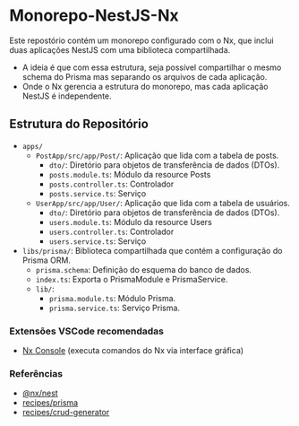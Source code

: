 # Monorepo-NestJS-Nx

Este repostório contém um monorepo configurado com o Nx, que inclui duas aplicações NestJS com uma biblioteca compartilhada.

- A ideia é que com essa estrutura, seja possível compartilhar o mesmo schema do Prisma mas separando os arquivos de cada aplicação.
- Onde o Nx gerencia a estrutura do monorepo, mas cada aplicação NestJS é independente.

## Estrutura do Repositório

- `apps/`
  - `PostApp/src/app/Post/`: Aplicação que lida com a tabela de posts.
    - `dto/`: Diretório para objetos de transferência de dados (DTOs).
    - `posts.module.ts`: Módulo da resource Posts
    - `posts.controller.ts`: Controlador
    - `posts.service.ts`: Serviço
  - `UserApp/src/app/User/`: Aplicação que lida com a tabela de usuários.
    - `dto/`: Diretório para objetos de transferência de dados (DTOs).
    - `users.module.ts`: Módulo da resource Users
    - `users.controller.ts`: Controlador
    - `users.service.ts`: Serviço
- `libs/prisma/`: Biblioteca compartilhada que contém a configuração do Prisma ORM.
  - `prisma.schema`: Definição do esquema do banco de dados.
  - `index.ts`: Exporta o PrismaModule e PrismaService.
  - `lib/`:
    - `prisma.module.ts`: Módulo Prisma.
    - `prisma.service.ts`: Serviço Prisma.

### Extensões VSCode recomendadas

- [Nx Console](https://marketplace.visualstudio.com/items?itemName=nrwl.angular-console) (executa comandos do Nx via interface gráfica)

### Referências

- [@nx/nest](https://nx.dev/technologies/node/nest/introduction#setting-up-nxnest)
- [recipes/prisma](https://docs.nestjs.com/recipes/prisma)
- [recipes/crud-generator](https://docs.nestjs.com/recipes/crud-generator#introduction)
